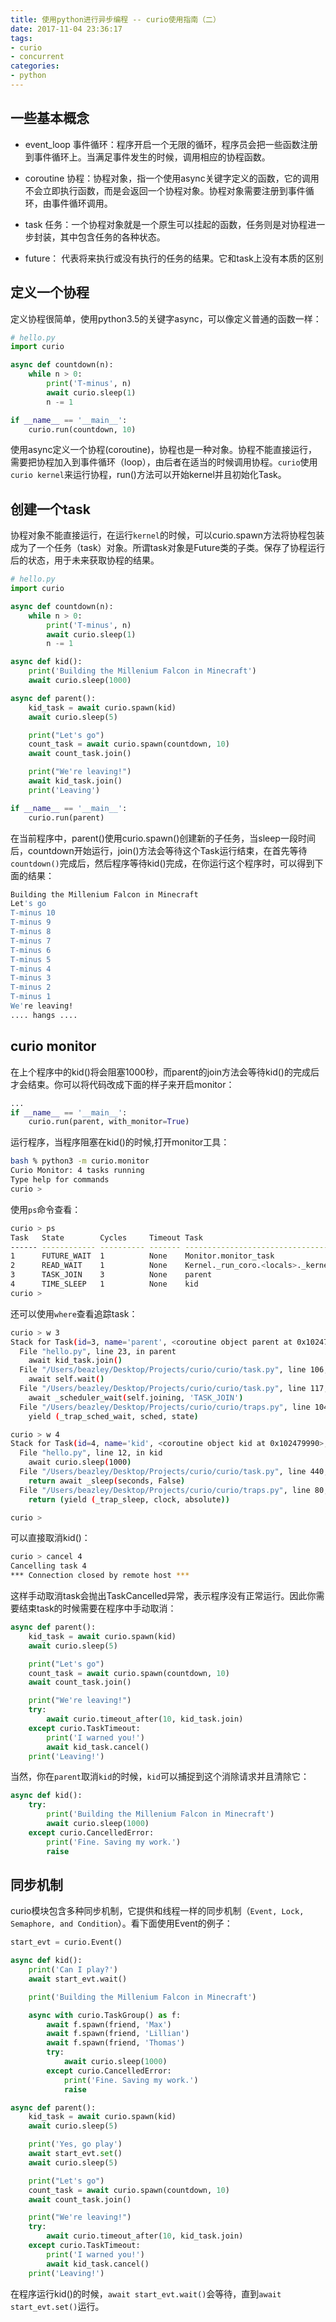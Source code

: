 ```yaml
---
title: 使用python进行异步编程 -- curio使用指南（二）
date: 2017-11-04 23:36:17
tags:
- curio
- concurrent
categories:
- python
---
```

## 一些基本概念

* event_loop 事件循环：程序开启一个无限的循环，程序员会把一些函数注册到事件循环上。当满足事件发生的时候，调用相应的协程函数。

* coroutine 协程：协程对象，指一个使用async关键字定义的函数，它的调用不会立即执行函数，而是会返回一个协程对象。协程对象需要注册到事件循环，由事件循环调用。

* task 任务：一个协程对象就是一个原生可以挂起的函数，任务则是对协程进一步封装，其中包含任务的各种状态。

* future： 代表将来执行或没有执行的任务的结果。它和task上没有本质的区别

## 定义一个协程

定义协程很简单，使用python3.5的关键字async，可以像定义普通的函数一样：

``` python
# hello.py
import curio

async def countdown(n):
    while n > 0:
        print('T-minus', n)
        await curio.sleep(1)
        n -= 1

if __name__ == '__main__':
    curio.run(countdown, 10)
```

使用async定义一个协程(coroutine)，协程也是一种对象。协程不能直接运行，需要把协程加入到事件循环（loop），由后者在适当的时候调用协程。`curio`使用`curio kernel`来运行协程，run()方法可以开始kernel并且初始化Task。

## 创建一个task

协程对象不能直接运行，在运行`kernel`的时候，可以curio.spawn方法将协程包装成为了一个任务（task）对象。所谓task对象是Future类的子类。保存了协程运行后的状态，用于未来获取协程的结果。

``` python
# hello.py
import curio

async def countdown(n):
    while n > 0:
        print('T-minus', n)
        await curio.sleep(1)
        n -= 1

async def kid():
    print('Building the Millenium Falcon in Minecraft')
    await curio.sleep(1000)

async def parent():
    kid_task = await curio.spawn(kid)
    await curio.sleep(5)

    print("Let's go")
    count_task = await curio.spawn(countdown, 10)
    await count_task.join()

    print("We're leaving!")
    await kid_task.join()
    print('Leaving')

if __name__ == '__main__':
    curio.run(parent)
```
在当前程序中，parent()使用curio.spawn()创建新的子任务，当sleep一段时间后，countdown开始运行，join()方法会等待这个Task运行结束，在首先等待`countdown()`完成后，然后程序等待kid()完成，在你运行这个程序时，可以得到下面的结果：

``` bash
Building the Millenium Falcon in Minecraft
Let's go
T-minus 10
T-minus 9
T-minus 8
T-minus 7
T-minus 6
T-minus 5
T-minus 4
T-minus 3
T-minus 2
T-minus 1
We're leaving!
.... hangs ....
```

## curio monitor
在上个程序中的kid()将会阻塞1000秒，而parent的join方法会等待kid()的完成后才会结束。你可以将代码改成下面的样子来开启monitor：

``` python
...
if __name__ == '__main__':
    curio.run(parent, with_monitor=True)
```

运行程序，当程序阻塞在kid()的时候,打开monitor工具：

``` bash
bash % python3 -m curio.monitor
Curio Monitor: 4 tasks running
Type help for commands
curio >
```

使用`ps`命令查看：

``` bash
curio > ps
Task   State        Cycles     Timeout Task
------ ------------ ---------- ------- --------------------------------------------------
1      FUTURE_WAIT  1          None    Monitor.monitor_task
2      READ_WAIT    1          None    Kernel._run_coro.<locals>._kernel_task
3      TASK_JOIN    3          None    parent
4      TIME_SLEEP   1          None    kid
curio >
```

还可以使用`where`查看追踪task：

``` bash
curio > w 3
Stack for Task(id=3, name='parent', <coroutine object parent at 0x1024796d0>, state='TASK_JOIN') (most recent call last):
  File "hello.py", line 23, in parent
    await kid_task.join()
  File "/Users/beazley/Desktop/Projects/curio/curio/task.py", line 106, in join
    await self.wait()
  File "/Users/beazley/Desktop/Projects/curio/curio/task.py", line 117, in wait
    await _scheduler_wait(self.joining, 'TASK_JOIN')
  File "/Users/beazley/Desktop/Projects/curio/curio/traps.py", line 104, in _scheduler_wait
    yield (_trap_sched_wait, sched, state)

curio > w 4
Stack for Task(id=4, name='kid', <coroutine object kid at 0x102479990>, state='TIME_SLEEP') (most recent call last):
  File "hello.py", line 12, in kid
    await curio.sleep(1000)
  File "/Users/beazley/Desktop/Projects/curio/curio/task.py", line 440, in sleep
    return await _sleep(seconds, False)
  File "/Users/beazley/Desktop/Projects/curio/curio/traps.py", line 80, in _sleep
    return (yield (_trap_sleep, clock, absolute))

curio >
```

可以直接取消kid()：

``` bash
curio > cancel 4
Cancelling task 4
*** Connection closed by remote host ***
```

这样手动取消task会抛出TaskCancelled异常，表示程序没有正常运行。因此你需要结束task的时候需要在程序中手动取消：

``` python
async def parent():
    kid_task = await curio.spawn(kid)
    await curio.sleep(5)

    print("Let's go")
    count_task = await curio.spawn(countdown, 10)
    await count_task.join()

    print("We're leaving!")
    try:
        await curio.timeout_after(10, kid_task.join)
    except curio.TaskTimeout:
        print('I warned you!')
        await kid_task.cancel()
    print('Leaving!')
```

当然，你在`parent`取消`kid`的时候，`kid`可以捕捉到这个消除请求并且清除它：

``` python
async def kid():
    try:
        print('Building the Millenium Falcon in Minecraft')
        await curio.sleep(1000)
    except curio.CancelledError:
        print('Fine. Saving my work.')
        raise
```

## 同步机制

curio模块包含多种同步机制，它提供和线程一样的同步机制（`Event, Lock, Semaphore, and Condition`）。看下面使用Event的例子：

``` python
start_evt = curio.Event()

async def kid():
    print('Can I play?')
    await start_evt.wait()

    print('Building the Millenium Falcon in Minecraft')

    async with curio.TaskGroup() as f:
        await f.spawn(friend, 'Max')
        await f.spawn(friend, 'Lillian')
        await f.spawn(friend, 'Thomas')
        try:
            await curio.sleep(1000)
        except curio.CancelledError:
            print('Fine. Saving my work.')
            raise

async def parent():
    kid_task = await curio.spawn(kid)
    await curio.sleep(5)

    print('Yes, go play')
    await start_evt.set()
    await curio.sleep(5)

    print("Let's go")
    count_task = await curio.spawn(countdown, 10)
    await count_task.join()

    print("We're leaving!")
    try:
        await curio.timeout_after(10, kid_task.join)
    except curio.TaskTimeout:
        print('I warned you!')
        await kid_task.cancel()
    print('Leaving!')
```

在程序运行kid()的时候，`await start_evt.wait()`会等待，直到`await start_evt.set()`运行。
